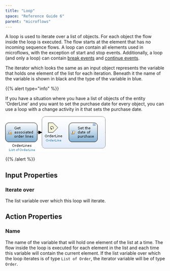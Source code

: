 ```yaml
---
title: "Loop"
space: "Reference Guide 6"
parent: "microflows"
---
```



A loop is used to iterate over a list of objects. For each object the flow inside the loop is executed. The flow starts at the element that has no incoming sequence flows. A loop can contain all elements used in microflows, with the exception of start and stop events. Additionally, a loop (and only a loop) can contain [break events](break-event) and [continue events](continue-event).

The iterator which looks the same as an input object represents the variable that holds one element of the list for each iteration. Beneath it the name of the variable is shown in black and the type of the variable in blue.

{{% alert type="info" %}}

If you have a situation where you have a list of objects of the entity 'OrderLine' and you want to set the purchase date for every object, you can use a loop with a change activity in it that sets the purchase date.

![](attachments/819203/917942.png)

{{% /alert %}}

## Input Properties

### Iterate over

The list variable over which this loop will iterate.

## Action Properties

### Name

The name of the variable that will hold one element of the list at a time. The flow inside the loop is executed for each element in the list and each time this variable will contain the current element. If the list variable over which the loop iterates is of type `List of Order`, the iterator variable will be of type `Order`.
